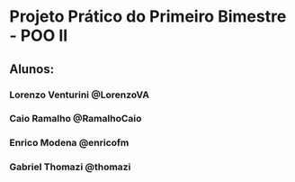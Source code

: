 # Projeto Prático do Primeiro Bimestre - POO II
## Alunos:
### Lorenzo Venturini @LorenzoVA
### Caio Ramalho      @RamalhoCaio
### Enrico Modena     @enricofm
### Gabriel Thomazi   @thomazi
